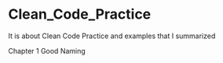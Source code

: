# Clean_Code_Practice
It is about Clean Code Practice and examples that I summarized

Chapter 1 Good Naming
